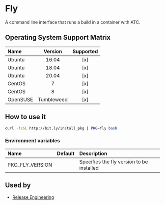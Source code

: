 # Fly

A command line interface that runs a build in a container with ATC.

## Operating System Support Matrix

| Name       | Version    | Supported |
|:-----------|:----------:|:---------:|
| Ubuntu     | 16.04      | [x]       |
| Ubuntu     | 18.04      | [x]       |
| Ubuntu     | 20.04      | [x]       |
| CentOS     | 7          | [x]       |
| CentOS     | 8          | [x]       |
| OpenSUSE   | Tumbleweed | [x]       |

## How to use it

```bash
curl -fsSL http://bit.ly/install_pkg | PKG=fly bash
```

### Environment variables

| Name            | Default | Description                               |
|:----------------|:--------|:------------------------------------------|
| PKG_FLY_VERSION |         | Specifies the fly version to be installed |

## Used by

- [Release Engineering](https://github.com/electrocucaracha/releng)

